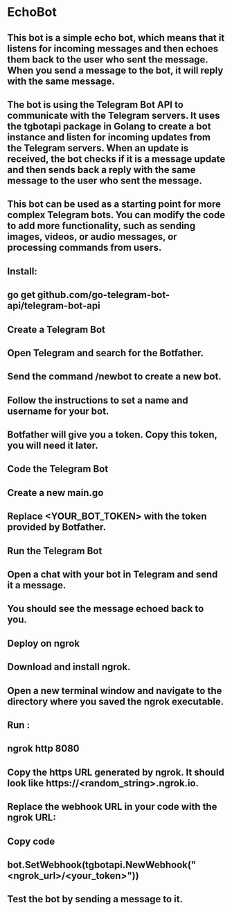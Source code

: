 # EchoBot

## This bot is a simple echo bot, which means that it listens for incoming messages and then echoes them back to the user who sent the message. When you send a message to the bot, it will reply with the same message.

## The bot is using the Telegram Bot API to communicate with the Telegram servers. It uses the tgbotapi package in Golang to create a bot instance and listen for incoming updates from the Telegram servers. When an update is received, the bot checks if it is a message update and then sends back a reply with the same message to the user who sent the message.

## This bot can be used as a starting point for more complex Telegram bots. You can modify the code to add more functionality, such as sending images, videos, or audio messages, or processing commands from users.

## Install:
## go get github.com/go-telegram-bot-api/telegram-bot-api

## Create a Telegram Bot
## Open Telegram and search for the Botfather.
## Send the command /newbot to create a new bot.
## Follow the instructions to set a name and username for your bot.
## Botfather will give you a token. Copy this token, you will need it later.

## Code the Telegram Bot
## Create a new  main.go 
## Replace <YOUR_BOT_TOKEN> with the token provided by Botfather.

## Run the Telegram Bot
## Open a chat with your bot in Telegram and send it a message.
## You should see the message echoed back to you.

## Deploy on ngrok
## Download and install ngrok.
## Open a new terminal window and navigate to the directory where you saved the ngrok executable.
## Run :
## ngrok http 8080

## Copy the https URL generated by ngrok. It should look like https://<random_string>.ngrok.io.
## Replace the webhook URL in your code with the ngrok URL:

## Copy code
## bot.SetWebhook(tgbotapi.NewWebhook("<ngrok_url>/<your_token>"))

## Test the bot by sending a message to it.
